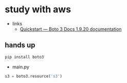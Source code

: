 study with aws
==============

- links
  - [Quickstart — Boto 3 Docs 1\.9\.20 documentation](https://boto3.amazonaws.com/v1/documentation/api/latest/guide/quickstart.html)

hands up
--------

```bash
pip install boto3
```

* main.py

```py
s3 = boto3.resource('s3')
```